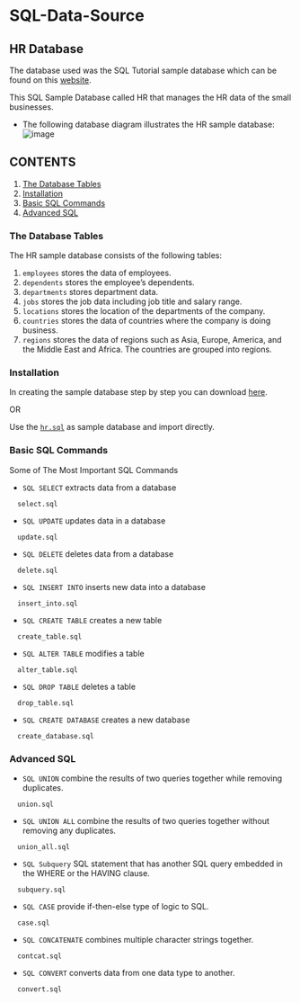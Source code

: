 # SQL-Data-Source
## HR Database
The database used was the SQL Tutorial sample database which can be found on this [website](https://www.sqltutorial.org/). 

This SQL Sample Database called HR that manages the HR data of the small businesses.
* The following database diagram illustrates the HR sample database:
![image](https://user-images.githubusercontent.com/71779024/101023116-451bdb80-35ad-11eb-9ebb-369063785a88.png)
## CONTENTS
1. [The Database Tables](https://github.com/oizy404/SQL-Data-Source#The-Database-Tables)
2. [Installation](https://github.com/oizy404/SQL-Data-Source#Installation)
3. [Basic SQL Commands](https://github.com/oizy404/SQL-Data-Source#Basic-SQL-Commands)
4. [Advanced SQL](https://github.com/oizy404/SQL-Data-Source#Advanced-SQL)
### The Database Tables
The HR sample database consists of the following tables:
1. `employees` stores the data of employees.
2. `dependents` stores the employee’s dependents.
3. `departments` stores department data.
4. `jobs` stores the job data including job title and salary range.
5. `locations` stores the location of the departments of the company.
6. `countries` stores the data of countries where the company is doing business.
7. `regions` stores the data of regions such as Asia, Europe, America, and the Middle East and Africa. The countries are grouped into regions.
### Installation
In creating the sample database step by step you can download [here](https://www.sqltutorial.org/).

OR

Use the [`hr.sql`](https://github.com/oizy404/SQL-Data-Source/blob/main/hr.sql) as sample database and import directly.
### Basic SQL Commands
Some of The Most Important SQL Commands
* `SQL SELECT` extracts data from a database
```
  select.sql
```
* `SQL UPDATE` updates data in a database
```
  update.sql
```
* `SQL DELETE` deletes data from a database
```
  delete.sql
```
* `SQL INSERT INTO` inserts new data into a database
```
  insert_into.sql
```
* `SQL CREATE TABLE` creates a new table
```
  create_table.sql
```
* `SQL ALTER TABLE` modifies a table
```
  alter_table.sql
```
* `SQL DROP TABLE` deletes a table
```
  drop_table.sql
```
* `SQL CREATE DATABASE` creates a new database
```
  create_database.sql
```
### Advanced SQL
* `SQL UNION` combine the results of two queries together while removing duplicates.
```
  union.sql
```
* `SQL UNION ALL` combine the results of two queries together without removing any duplicates.
```
  union_all.sql
```
* `SQL Subquery` SQL statement that has another SQL query embedded in the WHERE or the HAVING clause.
```
  subquery.sql
```
* `SQL CASE` provide if-then-else type of logic to SQL.
```
  case.sql
```
* `SQL CONCATENATE` combines multiple character strings together.
```
  contcat.sql
```
* `SQL CONVERT` converts data from one data type to another.
```
  convert.sql
```


